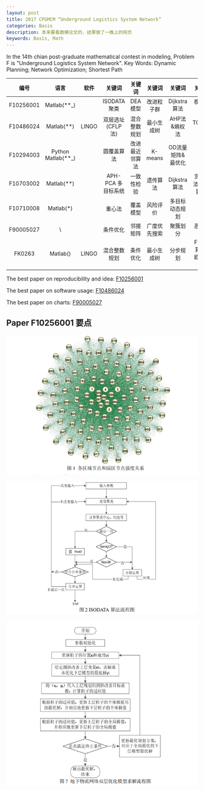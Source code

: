 ```yaml
---
layout: post
title: 2017 CPGMCM “Underground Logistics System Network”
categories: Basis
description: 本来要看数模论文的，结果做了一晚上的网页
keywords: Basis, Math
---
```


In the 14th chian post-graduate mathematical contest in modeling, Problem F is "Underground Logistics System Network".   Key Words: Dynamic Planning; Network Optimization; Shortest Path

| 编号 | 语言 | 软件 | 关键词 | 关键词 | 关键词 | 关键词| 关键词 |
| :----: | :----: | :----: | :----: | :----: | :----: | :----: | :----: |
| F10256001 |    Matlab(**_)     |       |    ISODATA聚类     |    DEA 模型    |  改进粒子群  |   Dijkstra 算法   |模拟退火|
| F10486024 |     Matlab(**)     | LINGO |  双层选址(CFLP法)  |  混合整数规划  |  最小生成树  |   AHP法&熵权法    | TOPSIS法 |
| F10294003 | Python Matlab(**_) |       |     圆覆盖算法     | 改进最近邻算法 |   K-means    | OD流量矩阵&最优化 |                     |
| F10703002 |     Matlab(**)     |       | APH-PCA 多目标系统 |   一致性检验   |   遗传算法   |   Dijkstra 算法   |贪婪算法(蚁群算法)|
| F10710008 |     Matlab(*)      |       |       重心法       |    覆盖模型    |   风险评价   |  多目标动态规划   ||
| F90005027 |         \          |       |      条件优化      |    邻接矩阵    | 广度优先搜索 |     聚簇划分      |      恶化因子       |
| FK0263 |      Matlab()      | LINGO |    混合整数规划    |    条件优化    |  最小生成树  |分步规划|Fleury算法&欧拉回路|

The best paper on reproducibility and idea: [F10256001](/papers/F10256001.pdf)

The best paper on software usage: [F10486024](/papers/F10486024.pdf)

The best paper on charts: [F90005027](/papers/F90005027.pdf)

## Paper F10256001 要点

![1565685884738](/typora-user-images/1565685884738.png)

![1565685899607](/typora-user-images/1565685899607.png)

![1565685933663](/typora-user-images/1565685933663.png)
